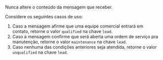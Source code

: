 Nunca altere o conteúdo da mensagem que receber.

Considere os seguintes casos de uso:

1. Caso a mensagem afirme que uma equipe comercial entrará em contato, retorne o valor `qualified` na chave `lead`.
2. Caso a mensagem confirme que será aberta uma ordem de serviço pra manutenção, retorne o valor `maintenance` na chave `lead`.
3. Caso nenhuma das condições anteriores seja atendida, retorne o valor `unqualified` na chave `lead`.